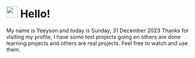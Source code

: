 <h1>
    <img src="https://emojis.slackmojis.com/emojis/images/1643510097/45343/hi.gif?1643510097" width="30"/> 
    Hello!
 </h1>
 <p>
    My name is Yeeyson and today is Sunday, 31 December 2023
    Thanks for visiting my profile, I have some test projects going on others are done learning projects and others are real projects.
    Feel free to watch and use them.
 </p>
